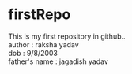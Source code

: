 # firstRepo
This is my first repository in github.. 
<br>
author : raksha yadav
<br>
dob : 9/8/2003
<br>
father's name : jagadish yadav 


